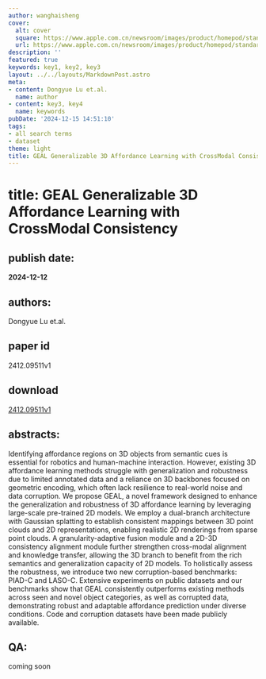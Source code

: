 ```yaml
---
author: wanghaisheng
cover:
  alt: cover
  square: https://www.apple.com.cn/newsroom/images/product/homepod/standard/Apple-HomePod-hero-230118_big.jpg.large_2x.jpg
  url: https://www.apple.com.cn/newsroom/images/product/homepod/standard/Apple-HomePod-hero-230118_big.jpg.large_2x.jpg
description: ''
featured: true
keywords: key1, key2, key3
layout: ../../layouts/MarkdownPost.astro
meta:
- content: Dongyue Lu et.al.
  name: author
- content: key3, key4
  name: keywords
pubDate: '2024-12-15 14:51:10'
tags:
- all search terms
- dataset
theme: light
title: GEAL Generalizable 3D Affordance Learning with CrossModal Consistency
---
```


# title: GEAL Generalizable 3D Affordance Learning with CrossModal Consistency 
## publish date: 
**2024-12-12** 
## authors: 
  Dongyue Lu et.al. 
## paper id
2412.09511v1
## download
[2412.09511v1](http://arxiv.org/abs/2412.09511v1)
## abstracts:
Identifying affordance regions on 3D objects from semantic cues is essential for robotics and human-machine interaction. However, existing 3D affordance learning methods struggle with generalization and robustness due to limited annotated data and a reliance on 3D backbones focused on geometric encoding, which often lack resilience to real-world noise and data corruption. We propose GEAL, a novel framework designed to enhance the generalization and robustness of 3D affordance learning by leveraging large-scale pre-trained 2D models. We employ a dual-branch architecture with Gaussian splatting to establish consistent mappings between 3D point clouds and 2D representations, enabling realistic 2D renderings from sparse point clouds. A granularity-adaptive fusion module and a 2D-3D consistency alignment module further strengthen cross-modal alignment and knowledge transfer, allowing the 3D branch to benefit from the rich semantics and generalization capacity of 2D models. To holistically assess the robustness, we introduce two new corruption-based benchmarks: PIAD-C and LASO-C. Extensive experiments on public datasets and our benchmarks show that GEAL consistently outperforms existing methods across seen and novel object categories, as well as corrupted data, demonstrating robust and adaptable affordance prediction under diverse conditions. Code and corruption datasets have been made publicly available.
## QA:
coming soon
